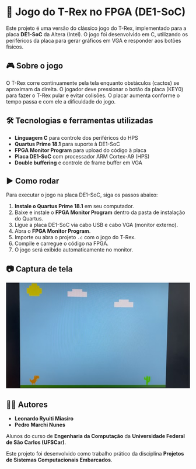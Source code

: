# 🦖 Jogo do T-Rex no FPGA (DE1-SoC)

Este projeto é uma versão do clássico jogo do T-Rex, implementado para a placa **DE1-SoC** da Altera (Intel). O jogo foi desenvolvido em C, utilizando os periféricos da placa para gerar gráficos em VGA e responder aos botões físicos.

## 🎮 Sobre o jogo

O T-Rex corre continuamente pela tela enquanto obstáculos (cactos) se aproximam da direita. O jogador deve pressionar o botão da placa (KEY0) para fazer o T-Rex pular e evitar colisões. O placar aumenta conforme o tempo passa e com ele a dificuldade do jogo.

## 🛠️ Tecnologias e ferramentas utilizadas

- **Linguagem C** para controle dos periféricos do HPS
- **Quartus Prime 18.1** para suporte à DE1-SoC
- **FPGA Monitor Program** para upload do código à placa
- **Placa DE1-SoC** com processador ARM Cortex-A9 (HPS)
- **Double buffering** e controle de frame buffer em VGA

## ▶️ Como rodar

Para executar o jogo na placa DE1-SoC, siga os passos abaixo:

1. **Instale o Quartus Prime 18.1** em seu computador.
2. Baixe e instale o **FPGA Monitor Program** dentro da pasta de instalação do Quartus.
3. Ligue a placa DE1-SoC via cabo USB e cabo VGA (monitor externo).
4. Abra o **FPGA Monitor Program**.
5. Importe ou abra o projeto `.c` com o jogo do T-Rex.
6. Compile e carregue o código na FPGA.
7. O jogo será exibido automaticamente no monitor.

## 📷 Captura de tela

![Screenshot do jogo rodando na DE1-SoC](game_image.png)

## 👨‍💻 Autores

- **Leonardo Ryuiti Miasiro**
- **Pedro Marchi Nunes**

Alunos do curso de **Engenharia da Computação** da **Universidade Federal de São Carlos (UFSCar)**.

Este projeto foi desenvolvido como trabalho prático da disciplina **Projetos de Sistemas Computacionais Embarcados**.
